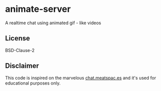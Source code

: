 # animate-server

A realtime chat using animated gif - like videos

## License

BSD-Clause-2

## Disclaimer

This code is inspired on the marvelous [chat.meatspac.es](https://github.com/meatspaces/meatspace-chat-v2/) and it's
used for educational purposes only.
